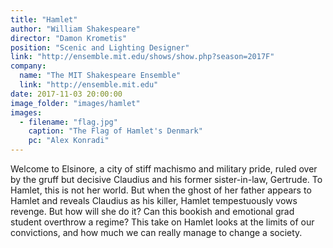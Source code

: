 ```yaml
---
title: "Hamlet"
author: "William Shakespeare"
director: "Damon Krometis"
position: "Scenic and Lighting Designer"
link: "http://ensemble.mit.edu/shows/show.php?season=2017F"
company:
  name: "The MIT Shakespeare Ensemble"
  link: "http://ensemble.mit.edu"
date: 2017-11-03 20:00:00
image_folder: "images/hamlet"
images:
  - filename: "flag.jpg"
    caption: "The Flag of Hamlet's Denmark"
    pc: "Alex Konradi"
---
```





Welcome to Elsinore, a city of stiff machismo and military pride, ruled over by the gruff but decisive Claudius and his former sister-in-law, Gertrude. To Hamlet, this is not her world. But when the ghost of her father appears to Hamlet and reveals Claudius as his killer, Hamlet tempestuously vows revenge. But how will she do it? Can this bookish and emotional grad student overthrow a regime? This take on Hamlet looks at the limits of our convictions, and how much we can really manage to change a society.

